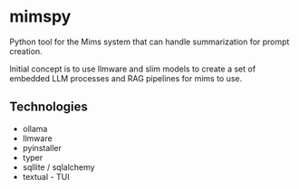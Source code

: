 # mimspy

Python tool for the Mims system that can handle summarization for prompt creation.

Initial concept is to use llmware and slim models to create a set of embedded LLM processes and RAG pipelines
for mims to use.

## Technologies
- ollama
- llmware
- pyinstaller
- typer
- sqllite / sqlalchemy
- textual - TUI